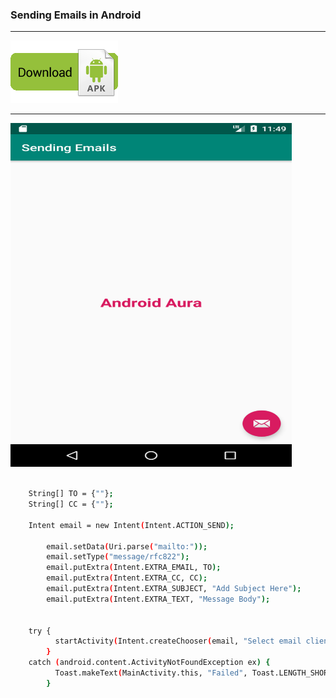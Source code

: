 ### Sending Emails in Android
- - -

[![Alt text](https://github.com/vishaltorgal/SendingEmails/blob/master/dlapk.png)](https://github.com/vishaltorgal/SendingEmails/blob/master/sendingemails.apk)

- - -
 
<img src="https://github.com/vishaltorgal/SendingEmails/blob/master/1.png " alt="alt text" width="450" height="550">

```sh

    String[] TO = {""};
    String[] CC = {""};

    Intent email = new Intent(Intent.ACTION_SEND);

        email.setData(Uri.parse("mailto:"));
        email.setType("message/rfc822");
        email.putExtra(Intent.EXTRA_EMAIL, TO);
        email.putExtra(Intent.EXTRA_CC, CC);
        email.putExtra(Intent.EXTRA_SUBJECT, "Add Subject Here");
        email.putExtra(Intent.EXTRA_TEXT, "Message Body");


    try {
          startActivity(Intent.createChooser(email, "Select email client..."));
        }
    catch (android.content.ActivityNotFoundException ex) {
          Toast.makeText(MainActivity.this, "Failed", Toast.LENGTH_SHORT).show();
        }

```
